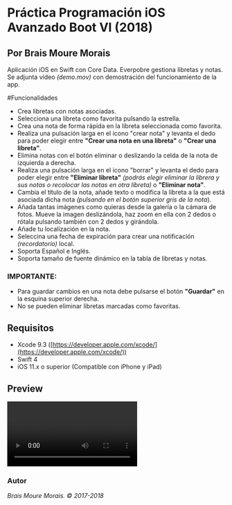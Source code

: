 # Práctica Programación iOS Avanzado Boot VI (2018)
## Por Brais Moure Morais

Aplicación iOS en Swift con Core Data. Everpobre gestiona libretas y notas.
Se adjunta vídeo *(demo.mov)* con demostración del funcionamiento de la app.

#Funcionalidades
* Crea libretas con notas asociadas.
* Selecciona una libreta como favorita pulsando la estrella.
* Crea una nota de forma rápida en la libreta seleccionada como favorita.
* Realiza una pulsación larga en el icono "crear nota" y levanta el dedo para poder elegir entre **"Crear una nota en una libreta"** o **"Crear una libreta"**.
* Elimina notas con el botón eliminar o deslizando la celda de la nota de izquierda a derecha.
* Realiza una pulsación larga en el icono "borrar" y levanta el dedo para poder elegir entre **"Eliminar libreta"** *(podrás elegir eliminar la librera y sus notas o recolocar las notas en otra libreta)* o **"Eliminar nota"**.
* Cambia el título de la nota, añade texto o modifica la libreta a la que está asociada dicha nota *(pulsando en el botón superior gris de la nota*). 
* Añada tantas imágenes como quieras desde la galería o la cámara de fotos. Mueve la imagen deslizándola,  haz zoom en ella con 2 dedos o rótala pulsando también con 2 dedos y girándola.
* Añade tu localización en la nota.
* Seleccina una fecha de expiración para crear una notificación *(recordatorio)* local.
* Soporta Español e Inglés.
* Soporta tamaño de fuente dinámico en la tabla de libretas y notas.

### IMPORTANTE: 
* Para guardar cambios en una nota debe pulsarse el botón **"Guardar"** en la esquina superior derecha.
* No se pueden eliminar libretas marcadas como favoritas.

## Requisitos
* Xcode 9.3 ([https://developer.apple.com/xcode/](https://developer.apple.com/xcode/))
* Swift 4
* iOS 11.x o superior (Compatible con iPhone y iPad)

## Preview

![Práctica iOS Brais Moure Morais](./demo.mov)


### Autor
*Brais Moure Morais. © 2017-2018*